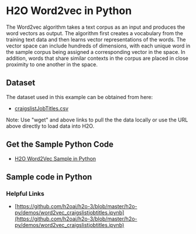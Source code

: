 # H2O Word2vec in Python #

The Word2vec algorithm takes a text corpus as an input and produces the word vectors as output. The algorithm first creates a vocabulary from the training text data and then learns vector representations of the words. The vector space can include hundreds of dimensions, with each unique word in the sample corpus being assigned a corresponding vector in the space. In addition, words that share similar contexts in the corpus are placed in close proximity to one another in the space. 

## Dataset ##
The dataset used in this example can be obtained from here:
 - [craigslistJobTitles.csv](https://raw.githubusercontent.com/Avkash/mldl/master/data/craigslistJobTitles.csv)

Note: Use "wget" and above links to pull the the data locally or use the URL above directly to load data into H2O.

## Get the Sample Python  Code ##
  - [H2O Word2Vec Sample in Python](https://github.com/Avkash/mldl/blob/master/code/R/H2O-Word2Vec-CraigslistTitles.R)

## Sample code in Python ## 





### Helpful Links ###
 - [https://github.com/h2oai/h2o-3/blob/master/h2o-py/demos/word2vec_craigslistjobtitles.ipynb](https://github.com/h2oai/h2o-3/blob/master/h2o-py/demos/word2vec_craigslistjobtitles.ipynb)
